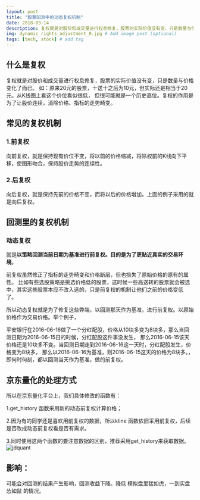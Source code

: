 ```yaml
---
layout: post
title: "股票回测中的动态复权机制"
date: 2018-03-14 
description: 复权就是对股价和成交量进行权息修复，股票的实际价值没有变，只是数量与价格变化了而已。
img: dynamic_rights_adjustment_0.jpg # Add image post (optional)
tags: [tech, stock] # add tag
---
```

## 什么是复权
复权就是对股价和成交量进行权息修复，股票的实际价值没有变，只是数量与价格变化了而已。
如：原来20元的股票，十送十之后为10元，但实际还是相当于20元。从K线图上看这个价位看似很低，
但很可能就是一个历史高位。复权的作用是为了让股价连续，消除价格、指标的走势畸变。

## 常见的复权机制
### 1.前复权 

向前复权，就是保持现有价位不变，将以前的价格缩减，将除权前的K线向下平移，使图形吻合，保持股价走势的连续性。 

### 2.后复权 

向后复权，就是保持先前的价格不变，而将以后的价格增加。上面的例子采用的就是向后复权。

## 回测里的复权机制
### 动态复权 

就是**以策略回测当前日期为基准进行前复权。目的是为了更贴近真实的交易环境**。 

前复权虽然修正了指标的走势畸变和价格断层，但也损失了原始价格的原有的属性。
比如有些选股策略是挑选价格低的股票，这时候一些高送转的股票就会被选中，其实这些股票本应不改入选的，只是前复权的机制让他们之前的价格变低了。 

所以动态复权就是为了修复这些弊端，以回测那天作为基准，进行前复权。以原始价格作为交易价格。举个例子， 

平安银行在2016-06-16做了一个分红配股，价格从10块多变为8块多，那么当回测日期为2016-06-15日的时候，分红配股这件事没发生，
那么2016-06-15该天价格还是10块多不变。当回测日期走到2016-06-16这一天时，分红配股发生，价格变为8块多，
那么以2016-06-16为基准，则2016-06-15这天的价格为8块多。，即何时何刻，都以回测当天作为基准，做的前复权。

## 京东量化的处理方式
所以在京东量化平台上，我们具体修改的函数有： 

1.get_history 函数采用新的动态前复权计算价格； 

2.因为有的同学还是喜欢用前复权的数据，所以kline 函数依旧采用前复权，后续是否改成动态前复权看是否有需求。 

3.同时使用这两个函数的要注意数据的区别，推荐采用get_history来获取数据。
![jdquant]({{site.baseurl}}/assets/img/dynamic_rights_adjustment_1.png)

## 影响：
可能会对回测的结果产生影响，回测收益下降。降低 模拟盘里猛如虎，一到实盘怂如鼠 的情况。

